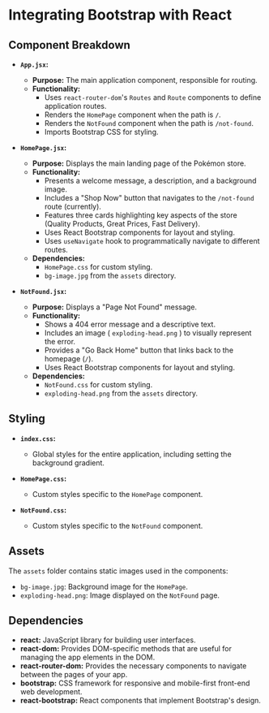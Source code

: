 # Integrating Bootstrap with React

## Component Breakdown

*   **`App.jsx`:**
    *   **Purpose:**  The main application component, responsible for routing.
    *   **Functionality:**
        *   Uses `react-router-dom`'s `Routes` and `Route` components to define application routes.
        *   Renders the `HomePage` component when the path is `/`.
        *   Renders the `NotFound` component when the path is `/not-found`.
        *   Imports Bootstrap CSS for styling.

*   **`HomePage.jsx`:**
    *   **Purpose:** Displays the main landing page of the Pokémon store.
    *   **Functionality:**
        *   Presents a welcome message, a description, and a background image.
        *   Includes a "Shop Now" button that navigates to the `/not-found` route (currently).
        *   Features three cards highlighting key aspects of the store (Quality Products, Great Prices, Fast Delivery).
        *   Uses React Bootstrap components for layout and styling.
        *   Uses `useNavigate` hook to programmatically navigate to different routes.
    *   **Dependencies:**
        *   `HomePage.css` for custom styling.
        *   `bg-image.jpg` from the `assets` directory.

*   **`NotFound.jsx`:**
    *   **Purpose:**  Displays a "Page Not Found" message.
    *   **Functionality:**
        *   Shows a 404 error message and a descriptive text.
        *   Includes an image ( `exploding-head.png` ) to visually represent the error.
        *   Provides a "Go Back Home" button that links back to the homepage (`/`).
        *   Uses React Bootstrap components for layout and styling.
    *   **Dependencies:**
        *   `NotFound.css` for custom styling.
        *   `exploding-head.png` from the `assets` directory.

## Styling

*   **`index.css`:**
    *   Global styles for the entire application, including setting the background gradient.

*   **`HomePage.css`:**
    *   Custom styles specific to the `HomePage` component.

*   **`NotFound.css`:**
    *   Custom styles specific to the `NotFound` component.

## Assets

The `assets` folder contains static images used in the components:

*   `bg-image.jpg`:  Background image for the `HomePage`.
*   `exploding-head.png`: Image displayed on the `NotFound` page.

## Dependencies

*   **react:** JavaScript library for building user interfaces.
*   **react-dom:**  Provides DOM-specific methods that are useful for managing the app elements in the DOM.
*   **react-router-dom:** Provides the necessary components to navigate between the pages of your app.
*   **bootstrap:**  CSS framework for responsive and mobile-first front-end web development.
*   **react-bootstrap:** React components that implement Bootstrap's design.